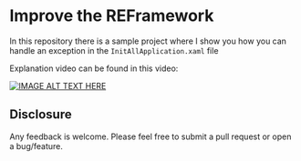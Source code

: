 # Improve the REFramework

In this repository there is a sample project where I show you how you can handle an exception in the `InitAllApplication.xaml` file

Explanation video can be found in this video:

[![IMAGE ALT TEXT HERE](https://img.youtube.com/vi/ILCv3EYyIe0/0.jpg)](https://www.youtube.com/watch?v=ILCv3EYyIe0)

## Disclosure

Any feedback is welcome. Please feel free to submit a pull request or open a bug/feature.